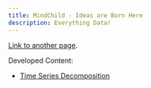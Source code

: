 ```yaml
---
title: MindChild - Ideas are Born Here
description: Everything Data!
---
```


[Link to another page](./another-page.html).

Developed Content:

- [Time Series Decomposition](/Timeseries/index.md)


